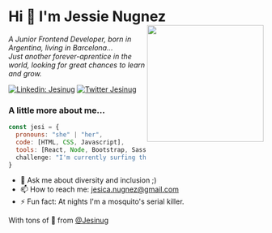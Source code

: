 # Hi 👋 I'm Jessie Nugnez <img align='right' src="https://media.giphy.com/media/ieyl9zmCjO4b4t6qoY/giphy.gif" width="230">

<p><em>A Junior Frontend Developer, born in Argentina, living in Barcelona...<br>
Just another forever-aprentice in the world, looking for great chances to learn and grow.
</em></p>

[![Linkedin: Jesinug](https://img.shields.io/badge/-Jesinug-blue?style=flat-square&logo=Linkedin&logoColor=white&link=https://https://www.linkedin.com/in/jesicanugnez//)](https://www.linkedin.com/in/jesicanugnez/)
[![Twitter Jesinug](https://img.shields.io/badge/-Jesinug-white?style=flat-square&logo=Twitter&logoColor=blue&link=https://https://twitter.com/Jesinug//)](https://twitter.com/Jesinug)



### A little more about me...  

```javascript
const jesi = {
  pronouns: "she" | "her",
  code: [HTML, CSS, Javascript],
  tools: [React, Node, Bootstrap, Sass, Styled-Components],                    },
  challenge: "I'm currently surfing the wave in SEAT:CODE -and enjoying it-"
}
```
- 💬 Ask me about diversity and inclusion ;)
- 📫 How to reach me: jesica.nugnez@gmail.com
- ⚡ Fun fact: At nights I'm a mosquito's serial killer.

With tons of 💛 from [@Jesinug](https://github.com/Jesinug)
